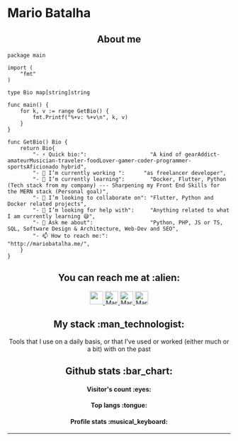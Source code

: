# Mario Batalha

<h2 align="center">About me</h2>

```golang
package main

import (
	"fmt"
)

type Bio map[string]string

func main() {
	for k, v := range GetBio() {
		fmt.Printf("%+v: %+v\n", k, v)
	}
}

func GetBio() Bio {
	return Bio{
		"- ⚡ Quick bio:":                    "A kind of gearAddict-amateurMusician-traveler-foodLover-gamer-coder-programmer-sportsAficionado hybrid",
		"- 🔭 I’m currently working ":      "as freelancer developer",
		"- 🌱 I’m currently learning":        "Docker, Flutter, Python (Tech stack from my company) --- Sharpening my Front End Skills for the MERN stack (Personal goal)",
		"- 👯 I’m looking to collaborate on": "Flutter, Python and Docker related projects",
		"- 🤔 I’m looking for help with":     "Anything related to what I am currently learning 😅",
		"- 💬 Ask me about":                  "Python, PHP, JS or TS, SQL, Software Design & Architecture, Web-Dev and SEO",
		"- 📫 How to reach me:":              "http://mariobatalha.me/",
	}
}
```

<h2 align="center">You can reach me at :alien:</h2>

<p align="center">
  <a href="https://dev.to/mariobatalha">
    <img src="https://www.vectorlogo.zone/logos/medium/dev-icon.svg" height="30" width="30">
  </a>

  <a href="https://www.linkedin.com/in/m%C3%A1rio-batalha-silva-5a4068180/">
    <img src="https://www.vectorlogo.zone/logos/linkedin/linkedin-icon.svg" alt="Mario Batalha's LinkedIn Profile" height="30" width="30">
  </a>

  <a href="https://stackoverflow.com/users/14004075/m%c3%a1rio-batalha">
    <img src="https://www.vectorlogo.zone/logos/stackoverflow/stackoverflow-icon.svg" alt="Mario Batalha's Stack Exchange Profile" height="30" width="30">
  </a>

  
  <a href="https://mariobatalha9.medium.com/">
    <img src="https://www.vectorlogo.zone/logos/medium/medium-tile.svg" alt="Mario Batalha's Medium Profile" height="30" width="30">
  </a>
</p>

<h2 align="center">My stack :man_technologist:</h2>

<p align="center">Tools that I use on a daily basis, or that I've used or worked (either much or a bit) with on the past</p>

<h2 align="center">Github stats :bar_chart:</h2>

<h4 align="center">Visitor's count :eyes:</h4>


<h4 align="center">Top langs :tongue:</h4>

<h4 align="center">Profile stats :musical_keyboard:</h4>



---
